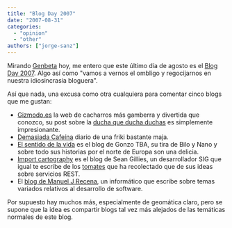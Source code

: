 ```yaml
---
title: "Blog Day 2007"
date: "2007-08-31"
categories: 
  - "opinion"
  - "other"
authors: ["jorge-sanz"]
---
```


Mirando [Genbeta](http://www.genbeta.com/2007/08/31-seleccion-genbeta-para-el-blogday-2007) hoy, me entero que este último día de agosto es el [Blog Day 2007](http://www.blogday.org/). Algo así como "vamos a vernos el ombligo y regocijarnos en nuestra idiosincrasia bloguera".

Así que nada, una excusa como otra cualquiera para comentar cinco blogs que me gustan:

- [Gizmodo.es](http://www.gizmodo.es) la web de cacharros más gamberra y divertida que conozco, su post sobre la [ducha que ducha duchas](http://es.gizmodo.com/2005/11/11/la_duchaducha_ducha_duchas.html) es simplemente impresionante.
- [Demasiada Cafeína](http://cafeina.ladybenko.net/) diario de una friki bastante maja.
- [El sentido de la vida](http://www.elsentidodelavida.net/) es el blog de Gonzo TBA, su tira de Bilo y Nano y sobre todo sus historias por el norte de Europa son una delicia.
- [Import cartography](http://zcologia.com/news/) es el blog de Sean Gillies, un desarrollador SIG que igual te escribe de los [tomates](http://zcologia.com/news/555/harvest-time/) que ha recolectado que de sus ideas sobre servicios REST.
- El [blog de Manuel J Recena](http://www.manuelrecena.com/blog/), un informático que escribe sobre temas variados relativos al desarrollo de software.

Por supuesto hay muchos más, especialmente de geomática claro, pero se supone que la idea es compartir blogs tal vez más alejados de las temáticas normales de este blog.
